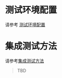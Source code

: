 # 测试环境配置

请参考 [测试环境配置](https://github.com/opencurve/curve/blob/master/docs/cn/%E6%B5%8B%E8%AF%95%E7%8E%AF%E5%A2%83%E9%85%8D%E7%BD%AE%E4%BF%A1%E6%81%AF.md)

# 集成测试方法

请参考[集成测试方法](https://github.com/opencurve/curve/blob/master/docs/cn/%E9%9B%86%E6%88%90%E6%B5%8B%E8%AF%95%E6%96%B9%E6%B3%95.pdf)



> TBD